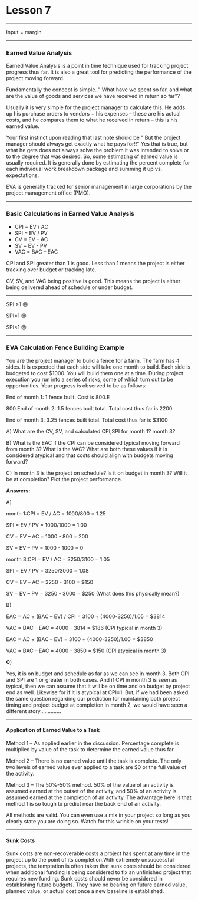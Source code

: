 # Lesson 7

---

Input = margin

---

### Earned Value Analysis

Earned Value Analysis is a point in time technique used for tracking project progress thus far.  It is also a great tool for predicting the performance of the project moving forward.

Fundamentally the concept is simple.  " What have we spent so far, and what are the value of goods and services we have received in return so far"?

Usually it is very simple for the project manager to calculate this.  He adds up his purchase orders to vendors + his expenses – these are his actual costs, and he compares them to what he received in return – this is his earned value.

Your first instinct upon reading that last note should be " But the project manager should always get exactly what he pays for!!"  Yes that is true, but what he gets does not always solve the problem it was intended to solve or to the degree that was desired.  So, some estimating of earned value is usually required.  It is generally done by estimating the percent complete for each individual work breakdown package and summing it up vs. expectations.

EVA is generally tracked for senior management in large corporations by the project management office (PMO).

---

### Basic Calculations in Earned Value Analysis

+ CPI = EV / AC   
+ SPI = EV / PV   
+ CV = EV – AC  
+  SV = EV - PV   
+ VAC = BAC – EAC

CPI and SPI greater than 1 is good.  Less than 1 means the project is either tracking over budget or tracking late.

CV, SV, and VAC being positive is good.  This means the project is either being delivered ahead of schedule or under budget.

---

SPI >1 :smile:

SPI=1 :sweat:

SPI<1 :disappointed:

---

### EVA Calculation Fence Building Example

You are the project manager to build a fence for a farm.  The farm has 4 sides.  It is expected that each side will take one month to build.  Each side is budgeted to cost $1000. You will build them one at a time.  During project execution you run into a series of risks, some of which turn out to be opportunities.  Your progress is observed to be as follows:

End of month 1:  1 fence built.  Cost is 800.E

800.End of month 2:  1.5 fences built total.  Total cost thus far is  2200

End of month 3:   3.25 fences built total.  Total cost thus far is $3100

A) What are the CV, SV, and calculated CPI,SPI for month 1? month 3?

B) What is the EAC if the CPI can be considered typical moving forward from month 3? What is the VAC?  What are both these values if it is considered atypical and that costs should align with budgets moving forward?

C) In month 3 is the project on schedule?  Is it on budget in month 3?  Will it be at completion?  Plot the project performance.



**Answers:**

A)

month 1:CPI = EV / AC  =   1000/800 =  1.25

SPI = EV / PV  =    1000/1000  =  1.00

CV = EV – AC  =    1000 - 800  =   200

SV = EV – PV  =     1000 - 1000  =  0



month 3:CPI = EV / AC  =   3250/3100 =  1.05

SPI = EV / PV  =    3250/3000  =  1.08

CV = EV – AC  =    3250 - 3100  =   $150

SV = EV – PV  =     3250 - 3000  =  $250  (What does this physically mean?)

B)

EAC = AC + (BAC – EV) / CPI  = 3100 + (4000-3250)/1.05 = $3814

VAC = BAC – EAC = 4000  -  3814  =  $186  (CPI typical in month 3)

EAC = AC + (BAC – EV) = 3100 + (4000-3250)/1.00 = $3850

VAC = BAC – EAC = 4000  -  3850  =  $150  (CPI atypical in month 3)

**C**)

Yes, it is on budget and schedule as far as we can see in month 3.  Both CPI and SPI are 1 or greater in both cases.   And if CPI in month 3 is seen as typical, then we can assume that it will be on time and on budget by project end as well.  Likewise for if it is atypical at CPI=1.  But, if we had been asked the same question regarding our prediction for maintaining both project timing and project budget at completion in month 2, we would have seen a different story..............

---

#### Application of Earned Value to a Task

Method 1 – As applied earlier in the discussion.  Percentage complete is multiplied by value of the task to determine the earned value thus far.

Method 2 – There is no earned value until the task is complete.  The only two levels of earned value ever applied to a task are $0 or the full value of the activity.

Method 3 – The 50%-50% method.  50% of the value of an activity is assumed earned at the outset of the activity, and 50% of an activity is assumed earned at the completion of an activity.  The advantage here is that method 1 is so tough to predict near the back end of an activity.

All methods are valid.  You can even use a mix in your project so long as you clearly state you are doing so.  Watch for this wrinkle on your tests!

---

#### Sunk Costs

Sunk costs are non-recoverable costs a project has spent at any time in the project up to the point of its completion.With extremely unsuccessful projects, the temptation is often taken that sunk costs should be considered when additional funding is being considered to fix an unfinished project that requires new funding.  Sunk costs should never be considered in establishing future budgets.  They have no bearing on future earned value, planned value, or actual cost once a new baseline is established.